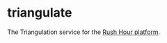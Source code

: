 # triangulate

The Triangulation service for the [Rush Hour platform](https://github.com/MichaelDrogalis/rush-hour).
